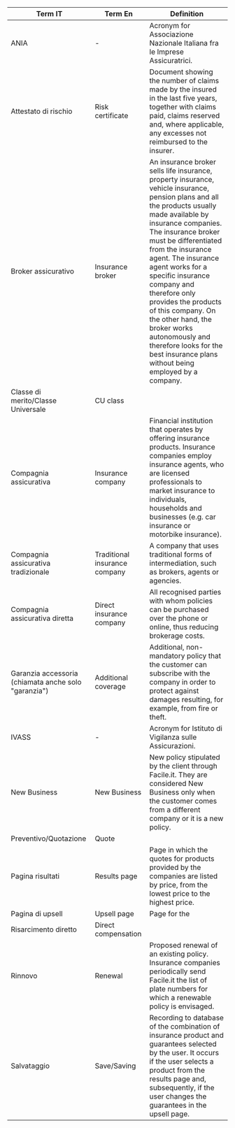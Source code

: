 |Term IT|Term En|Definition|
|--|--|--|
|ANIA|-|Acronym for Associazione Nazionale Italiana fra le Imprese Assicuratrici.|
|Attestato di rischio|Risk certificate|Document showing the number of claims made by the insured in the last five years, together with claims paid, claims reserved and, where applicable, any excesses not reimbursed to the insurer.|
|Broker assicurativo|Insurance broker|An insurance broker sells life insurance, property insurance, vehicle insurance, pension plans and all the products usually made available by insurance companies. The insurance broker must be differentiated from the insurance agent. The insurance agent works for a specific insurance company and therefore only provides the products of this company. On the other hand, the broker works autonomously and therefore looks for the best insurance plans without being employed by a company.|
|Classe di merito/Classe Universale|CU class||
|Compagnia assicurativa|Insurance company|Financial institution that operates by offering insurance products. Insurance companies employ insurance agents, who are licensed professionals to market insurance to individuals, households and businesses (e.g. car insurance or motorbike insurance).|
|Compagnia assicurativa tradizionale|Traditional insurance company|A company that uses traditional forms of intermediation, such as brokers, agents or agencies.|
|Compagnia assicurativa diretta|Direct insurance company|All recognised parties with whom policies can be purchased over the phone or online, thus reducing brokerage costs.|
|Garanzia accessoria (chiamata anche solo "garanzia") |Additional coverage|Additional, non-mandatory policy that the customer can subscribe with the company in order to protect against damages resulting, for example, from fire or theft.|
|IVASS|-|Acronym for Istituto di Vigilanza sulle Assicurazioni.|
|New Business|New Business|New policy stipulated by the client through Facile.it. They are considered New Business only when the customer comes from a different company or it is a new policy.|
|Preventivo/Quotazione |Quote||
|Pagina risultati|Results page|Page in which the quotes for products provided by the companies are listed by price, from the lowest price to the highest price.|
|Pagina di upsell|Upsell page|Page for the |
|Risarcimento diretto|Direct compensation||
|Rinnovo|Renewal|Proposed renewal of an existing policy. Insurance companies periodically send Facile.it the list of plate numbers for which a renewable policy is envisaged.|
|Salvataggio |Save/Saving|Recording to database of the combination of insurance product and guarantees selected by the user. It occurs if the user selects a product from the results page and, subsequently, if the user changes the guarantees in the upsell page.|
